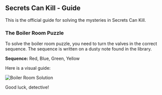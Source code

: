 ## Secrets Can Kill - Guide

This is the official guide for solving the mysteries in Secrets Can Kill.

### The Boiler Room Puzzle

To solve the boiler room puzzle, you need to turn the valves in the correct sequence. The sequence is written on a dusty note found in the library.

**Sequence:** Red, Blue, Green, Yellow

Here is a visual guide:

![Boiler Room Solution](./boiler_solution.png)

Good luck, detective!
